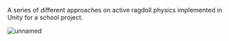 A series of different approaches on active ragdoll physics implemented in Unity for a school project.

![unnamed](https://github.com/rmguney/InverseKinematics/assets/116059238/a02bb1a0-2646-4eb0-a55f-6c1329c06249)
